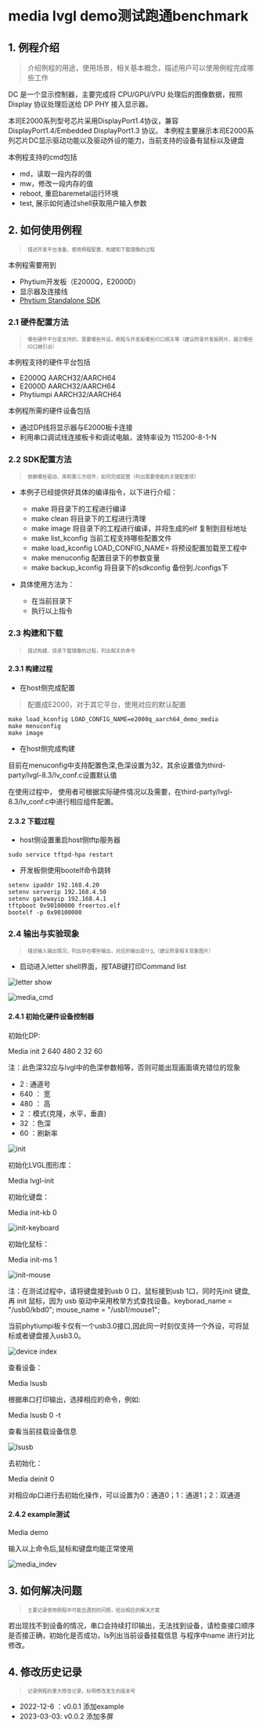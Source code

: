 # media lvgl demo测试跑通benchmark

## 1. 例程介绍

>介绍例程的用途，使用场景，相关基本概念，描述用户可以使用例程完成哪些工作

DC 是一个显示控制器，主要完成将 CPU/GPU/VPU 处理后的图像数据，按照 Display 协议处理后送给 DP PHY 接入显示器。

本司E2000系列型号芯片采用DisplayPort1.4协议，兼容 DisplayPort1.4/Embedded DisplayPort1.3 协议。
本例程主要展示本司E2000系列芯片DC显示驱动功能以及驱动外设的能力，当前支持的设备有鼠标以及键盘

本例程支持的cmd包括

- md，读取一段内存的值
- mw，修改一段内存的值
- reboot, 重启baremetal运行环境
- test, 展示如何通过shell获取用户输入参数

## 2. 如何使用例程

><font size="1">描述开发平台准备，使用例程配置，构建和下载镜像的过程</font><br />

本例程需要用到

- Phytium开发板（E2000Q，E2000D）
- 显示器及连接线
- [Phytium Standalone SDK](https://gitee.com/phytium_embedded/phytium-standalone-sdk)

### 2.1 硬件配置方法

><font size="1">哪些硬件平台是支持的，需要哪些外设，例程与开发板哪些IO口相关等（建议附录开发板照片，展示哪些IO口被引出）</font><br />

本例程支持的硬件平台包括

- E2000Q AARCH32/AARCH64
- E2000D AARCH32/AARCH64
- Phytiumpi AARCH32/AARCH64

本例程所需的硬件设备包括

- 通过DP线将显示器与E2000板卡连接
- 利用串口调试线连接板卡和调试电脑，波特率设为 115200-8-1-N

### 2.2 SDK配置方法

><font size="1">依赖哪些驱动、库和第三方组件，如何完成配置（列出需要使能的关键配置项）</font><br />


- 本例子已经提供好具体的编译指令，以下进行介绍：
    - make 将目录下的工程进行编译
    - make clean  将目录下的工程进行清理
    - make image   将目录下的工程进行编译，并将生成的elf 复制到目标地址
    - make list_kconfig 当前工程支持哪些配置文件
    - make load_kconfig LOAD_CONFIG_NAME=<kconfig configuration files>  将预设配置加载至工程中
    - make menuconfig   配置目录下的参数变量
    - make backup_kconfig 将目录下的sdkconfig 备份到./configs下

- 具体使用方法为：
    - 在当前目录下
    - 执行以上指令

### 2.3 构建和下载

><font size="1">描述构建、烧录下载镜像的过程，列出相关的命令</font><br />

#### 2.3.1 构建过程

- 在host侧完成配置

>配置成E2000，对于其它平台，使用对应的默认配置
```
make load_kconfig LOAD_CONFIG_NAME=e2000q_aarch64_demo_media
make menuconfig
make image
```

- 在host侧完成构建

目前在menuconfig中支持配置色深,色深设置为32，其余设置值为third-party/lvgl-8.3/lv_conf.c设置默认值

在使用过程中， 使用者可根据实际硬件情况以及需要，在third-party/lvgl-8.3/lv_conf.c中进行相应组件配置。

#### 2.3.2 下载过程

- host侧设置重启host侧tftp服务器
```
sudo service tftpd-hpa restart
```
- 开发板侧使用bootelf命令跳转
```
setenv ipaddr 192.168.4.20  
setenv serverip 192.168.4.50 
setenv gatewayip 192.168.4.1 
tftpboot 0x90100000 freertos.elf
bootelf -p 0x90100000
```
### 2.4  输出与实验现象

><font size="1">描述输入输出情况，列出存在哪些输出，对应的输出是什么（建议附录相关现象图片）</font><br />

- 启动进入letter shell界面，按TAB键打印Command list

![letter show](fig/letter_shell.jpg)

![media_cmd](fig/media_cmd.png)

#### 2.4.1 初始化硬件设备控制器

初始化DP:

Media init 2 640 480 2 32 60

注：此色深32应与lvgl中的色深参数相等，否则可能出现画面填充错位的现象

- 2   :  通道号
- 640 ： 宽
- 480 ： 高
- 2   ：模式(克隆，水平，垂直)
- 32  ：色深
- 60  ：刷新率

![init](fig/media_init.png)

初始化LVGL图形库：

Media lvgl-init

初始化键盘：

Media init-kb 0

![init-keyboard](fig/media_init_keyboard.png)

初始化鼠标：

Media init-ms 1

![init-mouse](fig/media_init_mouse.png)

注：在测试过程中，请将键盘接到usb 0 口，鼠标接到usb 1口，同时先init 键盘,再 init 鼠标，因为
usb 驱动中采用枚举方式查找设备。keyborad_name = "/usb0/kbd0"; mouse_name = "/usb1/mouse1";

当前phytiumpi板卡仅有一个usb3.0接口,因此同一时刻仅支持一个外设，可将鼠标或者键盘接入usb3.0。

![device index](fig/media_device.png)

查看设备：

Media lsusb 

根据串口打印输出，选择相应的命令，例如:

Media lsusb 0 -t

查看当前挂载设备信息

![lsusb](fig/media_lsusb.png)

去初始化：

Media deinit 0

对相应dp口进行去初始化操作，可以设置为0：通道0；1：通道1；2：双通道

#### 2.4.2 example测试

Media demo

输入以上命令后,鼠标和键盘均能正常使用

![media_indev](fig/media_indev.jpg)

## 3. 如何解决问题

><font size="1">主要记录使用例程中可能会遇到的问题，给出相应的解决方案</font><br />

若出现找不到设备的情况，串口会持续打印输出，无法找到设备，请检查接口顺序是否接正确，初始化是否成功，ls列出当前设备挂载信息
与程序中name 进行对比修改。


## 4. 修改历史记录

><font size="1">记录例程的重大修改记录，标明修改发生的版本号 </font><br />

- 2022-12-6 ：v0.0.1 添加example
- 2023-03-03: v0.0.2 添加多屏


